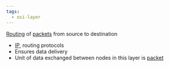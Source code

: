 ```yaml
---
tags:
  - osi-layer
---
```

[Routing](OSI%20layers/Network%20Layer/Routing/Routing.md) of [packets](../../Packet.md) from source to destination
- [IP](OSI%20layers/Network%20Layer/IP/IP.md), routing protocols
- Ensures data delivery
- Unit of data exchanged between nodes in this layer is [packet](../../Packet.md)
